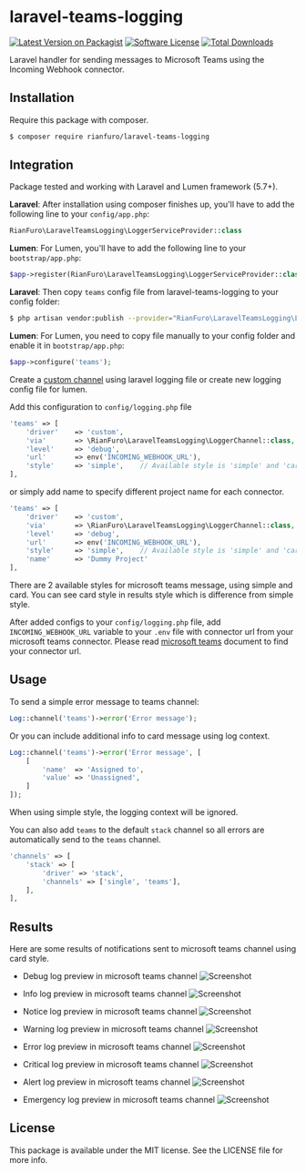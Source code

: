 # laravel-teams-logging

[![Latest Version on Packagist](https://img.shields.io/packagist/v/rianfuro/laravel-teams-logging.svg?style=flat-square)](https://packagist.org/packages/rianfuro/laravel-teams-logging)
[![Software License](https://img.shields.io/badge/license-MIT-brightgreen.svg?style=flat-square)](LICENSE.md)
[![Total Downloads](https://img.shields.io/packagist/dt/rianfuro/laravel-teams-logging.svg?style=flat-square)](https://packagist.org/packages/rianfuro/laravel-teams-logging)

Laravel handler for sending messages to Microsoft Teams using the Incoming Webhook connector.

## Installation

Require this package with composer.

```bash
$ composer require rianfuro/laravel-teams-logging
```

## Integration

Package tested and working with Laravel and Lumen framework (5.7+).

**Laravel**: After installation using composer finishes up, you'll have to add the following line to your `config/app.php`:

```php
RianFuro\LaravelTeamsLogging\LoggerServiceProvider::class
```

**Lumen**: For Lumen, you'll have to add the following line to your `bootstrap/app.php`:

```php
$app->register(RianFuro\LaravelTeamsLogging\LoggerServiceProvider::class);
```

**Laravel**: Then copy `teams` config file from laravel-teams-logging to your config folder:

```bash
$ php artisan vendor:publish --provider="RianFuro\LaravelTeamsLogging\LoggerServiceProvider"
```

**Lumen**: For Lumen, you need to copy file manually to your config folder and enable it in `bootstrap/app.php`:

```php
$app->configure('teams');
```

Create a [custom channel](https://laravel.com/docs/master/logging#creating-custom-channels) using laravel logging file or create new logging config file for lumen.

Add this configuration to `config/logging.php` file

```php
'teams' => [
    'driver'    => 'custom',
    'via'       => \RianFuro\LaravelTeamsLogging\LoggerChannel::class,
    'level'     => 'debug',
    'url'       => env('INCOMING_WEBHOOK_URL'),
    'style'     => 'simple',    // Available style is 'simple' and 'card', default is 'simple'
],
```

or simply add name to specify different project name for each connector.

```php
'teams' => [
    'driver'    => 'custom',
    'via'       => \RianFuro\LaravelTeamsLogging\LoggerChannel::class,
    'level'     => 'debug',
    'url'       => env('INCOMING_WEBHOOK_URL'),
    'style'     => 'simple',    // Available style is 'simple' and 'card', default is 'simple'
    'name'      => 'Dummy Project'
],
```

There are 2 available styles for microsoft teams message, using simple and card. You can see card style in results style which is difference from simple style.

After added configs to your `config/logging.php` file, add `INCOMING_WEBHOOK_URL` variable to your `.env` file with connector url from your microsoft teams connector. Please read [microsoft teams](https://docs.microsoft.com/en-us/microsoftteams/platform/concepts/connectors/connectors-using) document to find your connector url.

## Usage

To send a simple error message to teams channel:

```php
Log::channel('teams')->error('Error message');
```

Or you can include additional info to card message using log context.

```php
Log::channel('teams')->error('Error message', [
    [
        'name'  => 'Assigned to',
        'value' => 'Unassigned',
    ]
]);
```

When using simple style, the logging context will be ignored.

You can also add `teams` to the default `stack` channel so all errors are automatically send to the `teams` channel.

```php
'channels' => [
    'stack' => [
        'driver' => 'stack',
        'channels' => ['single', 'teams'],
    ],
],
```

## Results

Here are some results of notifications sent to microsoft teams channel using card style.

- Debug log preview in microsoft teams channel
  ![Screenshot](https://raw.githubusercontent.com/rianfuro/laravel-teams-logging/master/assets/ltl-1debug.png)

- Info log preview in microsoft teams channel
  ![Screenshot](https://raw.githubusercontent.com/rianfuro/laravel-teams-logging/master/assets/ltl-2info.png)

- Notice log preview in microsoft teams channel
  ![Screenshot](https://raw.githubusercontent.com/rianfuro/laravel-teams-logging/master/assets/ltl-3notice.png)

- Warning log preview in microsoft teams channel
  ![Screenshot](https://raw.githubusercontent.com/rianfuro/laravel-teams-logging/master/assets/ltl-4warning.png)

- Error log preview in microsoft teams channel
  ![Screenshot](https://raw.githubusercontent.com/rianfuro/laravel-teams-logging/master/assets/ltl-5error.png)

- Critical log preview in microsoft teams channel
  ![Screenshot](https://raw.githubusercontent.com/rianfuro/laravel-teams-logging/master/assets/ltl-6critical.png)

- Alert log preview in microsoft teams channel
  ![Screenshot](https://raw.githubusercontent.com/rianfuro/laravel-teams-logging/master/assets/ltl-7alert.png)

- Emergency log preview in microsoft teams channel
  ![Screenshot](https://raw.githubusercontent.com/rianfuro/laravel-teams-logging/master/assets/ltl-8emergency.png)

## License

This package is available under the MIT license. See the LICENSE file for more info.
